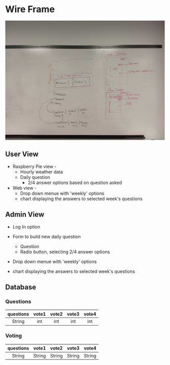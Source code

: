 # Wire Frame

![Wire Frame Image](../assests/wireframe.jpg)

## User View

* Raspberry Pie view -
  * Hourly weather data
  * Daily question
    * 2/4 answer options based on question asked
* Web view -
  * Drop down menue with 'weekly' options
  * chart displaying the answers to selected week's questions

## Admin View

* Log In option

* Form to build new daily question
  * Question
  * Radio button, selecting 2/4 answer options
* Drop down menue with 'weekly' options

* chart displaying the answers to selected week's questions

## Database

### Questions

| questions | vote1 | vote2 | vote3 | vote4 |
|:---------:|:-----:|:-----:|:-----:|:-----:|
| String    | int   | int   | int   | int   |

### Voting

| questions | vote1 | vote2 | vote3 | vote4 |
|:---------:|:-----:|:-----:|:-----:|:-----:|
| String    | String| String| String| String|
